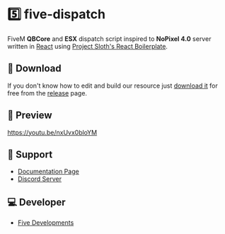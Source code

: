 # 5️⃣ five-dispatch
FiveM **QBCore** and **ESX** dispatch script inspired to **NoPixel 4.0** server written in [React](https://react.dev/) using [Project Sloth's React Boilerplate](https://github.com/project-error/fivem-react-boilerplate-lua/tree/master).

## 🔽 Download
If you don't know how to edit and build our resource just [download it](https://github.com/cinquina/five-dispatch/releases/tag/1.0.0) for free from the [release](https://github.com/cinquina/five-dispatch/releases/tag/1.0.0) page.

## 👀 Preview
https://youtu.be/nxUvx0bloYM

## 🤝 Support
- [Documentation Page](https://five-developments.gitbook.io/scripts/scripts/five-dispatch/setup)
- [Discord Server](https://discord.gg/547nKvQhZ7)

## 💻 Developer
- [Five Developments](https://discord.gg/547nKvQhZ7)
